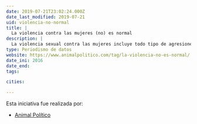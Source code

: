 ```yaml
---
date: 2019-07-21T23:02:24.000Z
date_last_modified: 2019-07-21
uid: violencia-no-normal
title: |
  La violencia contra las mujeres (no) es normal
description: |
  La violencia sexual contra las mujeres incluye todo tipo de agresiones, desde agresiones de tipo verbal y física hasta tocamientos y violaciones. Sin embargo, el mayor número de agresiones suceden dentro de las instalaciones del Metro en CIudad de México. Esta investigación lo cuenta.
type: Periodismo de datos
website: https://www.animalpolitico.com/tag/la-violencia-no-es-normal/
date_ini: 2016
date_end: 
tags:

cities: 

---
```


Esta iniciativa fue realizada por:

- [Animal Político](/organizaciones/animal-politico)
